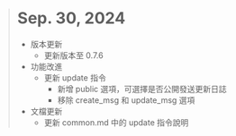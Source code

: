 > # Sep. 30, 2024
> 
> - 版本更新
>   - 更新版本至 0.7.6
> - 功能改進
>   - 更新 update 指令
>     - 新增 public 選項，可選擇是否公開發送更新日誌
>     - 移除 create_msg 和 update_msg 選項
> - 文檔更新
>   - 更新 common.md 中的 update 指令說明
